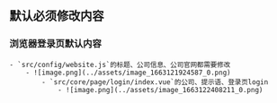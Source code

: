<!--
 * @Author: Do not edit
 * @Date: 2022-09-14 09:52:42
 * @LastEditors: 王志博
 * @LastEditTime: 2022-09-14 10:26:41
 * @Description: 
-->

## 默认必须修改内容
### 浏览器登录页默认内容
	- `src/config/website.js`的标题、公司信息、公司官网都需要修改
		- ![image.png](../assets/image_1663121924587_0.png)
			- `src/core/page/login/index.vue`的公司、提示语、登录页login
				- ![image.png](../assets/image_1663122408211_0.png)